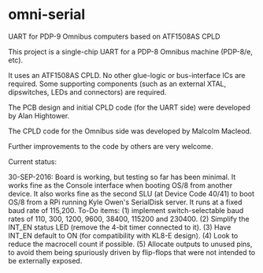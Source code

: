 # omni-serial
UART for PDP-9 Omnibus computers based on ATF1508AS CPLD

This project is a single-chip UART for a PDP-8 Omnibus machine (PDP-8/e, etc).

It uses an ATF1508AS CPLD. No other glue-logic or bus-interface ICs are required.  Some supporting components (such as an external XTAL, dipswitches, LEDs and connectors) are required.

The PCB design and initial CPLD code (for the UART side) were developed by Alan Hightower.

The CPLD code for the Omnibus side was developed by Malcolm Macleod.

Further improvements to the code by others are very welcome.

Current status:

30-SEP-2016: Board is working, but testing so far has been minimal. It works fine as the Console interface when booting OS/8 from another device. It also works fine as the second SLU (at Device Code 40/41) to boot OS/8 from a RPi running Kyle Owen's SerialDisk server. It runs at a fixed baud rate of 115,200. To-Do items: (1) implement switch-selectable baud rates of 110, 300, 1200, 9600, 38400, 115200 and 230400. (2) Simplify the INT_EN status LED (remove the 4-bit timer connected to it). (3) Have INT_EN default to ON (for compatibility with KL8-E design). (4) Look to reduce the macrocell count if possible. (5) Allocate outputs to unused pins, to avoid them being spuriously driven by flip-flops that were not intended to be externally exposed.

